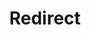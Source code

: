 ﻿---
layout: src/layouts/Redirect.astro
title: Redirect
redirect: /docs/octopus-rest-api/octopus.migrator.exe-command-line/import
pubDate:  2023-01-01
navSearch: false
navSitemap: false
navMenu: false
---
